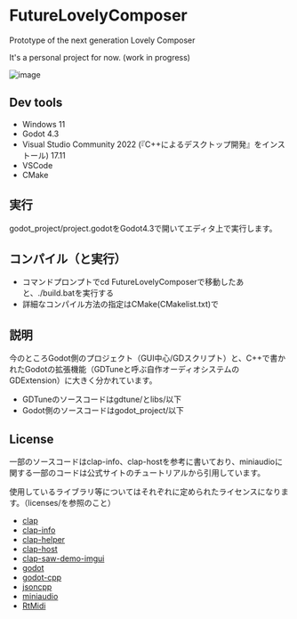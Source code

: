 # FutureLovelyComposer
 Prototype of the next generation Lovely Composer

It's a personal project for now. (work in progress)

![image](https://github.com/user-attachments/assets/d1613e6e-4de5-4771-b939-87570e299c42)

## Dev tools
* Windows 11 
* Godot 4.3
* Visual Studio Community 2022 (『C++によるデスクトップ開発』をインストール) 17.11
* VSCode
* CMake

## 実行
godot_project/project.godotをGodot4.3で開いてエディタ上で実行します。

## コンパイル（と実行）
* コマンドプロンプトでcd FutureLovelyComposerで移動したあと、./build.batを実行する
* 詳細なコンパイル方法の指定はCMake(CMakelist.txt)で

## 説明
今のところGodot側のプロジェクト（GUI中心/GDスクリプト）と、C++で書かれたGodotの拡張機能（GDTuneと呼ぶ自作オーディオシステムのGDExtension）に大きく分かれています。
* GDTuneのソースコードはgdtune/とlibs/以下
* Godot側のソースコードはgodot_project/以下

## License
一部のソースコードはclap-info、clap-hostを参考に書いており、miniaudioに関する一部のコードは公式サイトのチュートリアルから引用しています。

使用しているライブラリ等についてはそれぞれに定められたライセンスになります。（licenses/を参照のこと）
* [clap](https://github.com/free-audio/clap)
* [clap-info](https://github.com/free-audio/clap-info)
* [clap-helper](https://github.com/free-audio/clap-helpers)
* [clap-host](https://github.com/free-audio/clap-host)
* [clap-saw-demo-imgui](https://github.com/free-audio/clap-saw-demo-imgui)
* [godot](https://github.com/godotengine/godot)
* [godot-cpp](https://github.com/godotengine/godot-cpp) 
* [jsoncpp](https://github.com/open-source-parsers/jsoncpp) 
* [miniaudio](https://github.com/mackron/miniaudio)
* [RtMidi](https://github.com/thestk/rtmidi)
